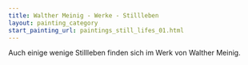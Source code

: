 ```yaml
---
title: Walther Meinig - Werke - Stillleben
layout: painting_category
start_painting_url: paintings_still_lifes_01.html
---
```


Auch einige wenige Stillleben finden sich im Werk von Walther Meinig.